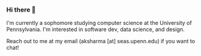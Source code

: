 ### Hi there 👋

<!--
**akshay-sharma1/akshay-sharma1** is a ✨ _special_ ✨ repository because its `README.md` (this file) appears on your GitHub profile.

Here are some ideas to get you started:

- 🔭 I’m currently working on ...
- 🌱 I’m currently learning ...
- 👯 I’m looking to collaborate on ...
- 🤔 I’m looking for help with ...
- 💬 Ask me about ...
- 📫 How to reach me: ...
- 😄 Pronouns: ...
- ⚡ Fun fact: ...
-->

I'm currently a sophomore studying computer science at the University of Pennsylvania. I'm interested in software dev, data science, and design.

Reach out to me at my email (aksharma [at] seas.upenn.edu) if you want to chat!
